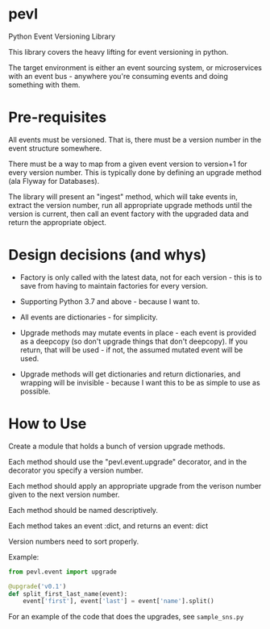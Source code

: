 # pevl
Python Event Versioning Library

This library covers the heavy lifting for event versioning in python.

The target environment is either an event sourcing system, or microservices with
an event bus - anywhere you're consuming events and doing something with them.

Pre-requisites
==============

All events must be versioned. That is, there must be a version number in the event
structure somewhere.

There must be a way to map from a given event version to version+1 for every version number.
This is typically done by defining an upgrade method (ala Flyway for Databases).

The library will present an "ingest" method, which will take events in, extract the
version number, run all appropriate upgrade methods until the version is current, then
call an event factory with the upgraded data and return the appropriate object.

Design decisions (and whys)
===========================

* Factory is only called with the latest data, not for each version - this is to save
  from having to maintain factories for every version.

* Supporting Python 3.7 and above - because I want to.

* All events are dictionaries - for simplicity.

* Upgrade methods may mutate events in place - each event is provided as a deepcopy (so don't upgrade things that don't deepcopy).
  If you return, that will be used - if not, the assumed mutated event will be used.

* Upgrade methods will get dictionaries and return dictionaries, and wrapping will be invisible - because
  I want this to be as simple to use as possible.

How to Use
==========

Create a module that holds a bunch of version upgrade methods.

Each method should use the "pevl.event.upgrade" decorator, and in the decorator you specify a version number.

Each method should apply an appropriate upgrade from the verison number given to the next version number.

Each method should be named descriptively.

Each method takes an event :dict, and returns an event: dict

Version numbers need to sort properly.

Example:

```python
from pevl.event import upgrade

@upgrade('v0.1')
def split_first_last_name(event):
    event['first'], event['last'] = event['name'].split()
```

For an example of the code that does the upgrades, see `sample_sns.py`